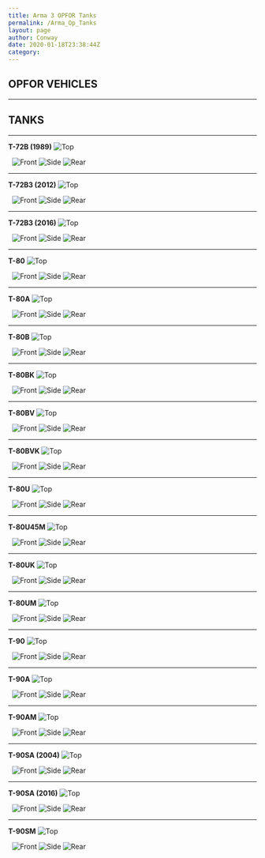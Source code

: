 ```yaml
---
title: Arma 3 OPFOR Tanks
permalink: /Arma_Op_Tanks
layout: page
author: Conway
date: 2020-01-18T23:38:44Z
category: 
---
```



## OPFOR VEHICLES


___


## TANKS


___


**T-72B (1989)**
![Top](https://i.imgur.com/CDiDQWB.png)

 
![Front](https://i.imgur.com/zHKWOO2.png)
![Side](https://i.imgur.com/DFsZOaf.png)
![Rear](https://i.imgur.com/ml3lGK8.png)




___


**T-72B3 (2012)**
![Top](https://i.imgur.com/aXQQ9Pl.png)

 
![Front](https://i.imgur.com/Zf3e7T6.png)
![Side](https://i.imgur.com/Zc0ODbs.png)
![Rear](https://i.imgur.com/yeQ2zYJ.png)




___


**T-72B3 (2016)**
![Top](https://i.imgur.com/umkm4ru.png)

 
![Front](https://i.imgur.com/LP37kiX.png)
![Side](https://i.imgur.com/JnypvSc.png)
![Rear](https://i.imgur.com/RQTuCUV.png)




___


**T-80**
![Top](https://i.imgur.com/QcwHaqg.png)

 
![Front](https://i.imgur.com/7VpLzv7.png)
![Side](https://i.imgur.com/RqhT0ay.png)
![Rear](https://i.imgur.com/TsizNRj.png)




___


**T-80A**
![Top](https://i.imgur.com/K6QLOFw.png)

 
![Front](https://i.imgur.com/cZKnocf.png)
![Side](https://i.imgur.com/EUiO6WE.png)
![Rear](https://i.imgur.com/8x9XDz1.png)




___


**T-80B**
![Top](https://i.imgur.com/UYnpvhK.png)

 
![Front](https://i.imgur.com/QhbpTjW.png)
![Side](https://i.imgur.com/6o4sevQ.png)
![Rear](https://i.imgur.com/6JrBJpv.png)




___


**T-80BK**
![Top](https://i.imgur.com/b5LKKk5.png)

 
![Front](https://i.imgur.com/WMmsPSm.png)
![Side](https://i.imgur.com/RLkdnA1.png)
![Rear](https://i.imgur.com/gOOybTw.png)




___


**T-80BV**
![Top](https://i.imgur.com/A1Aq14g.png)

 
![Front](https://i.imgur.com/ByZwMFk.png)
![Side](https://i.imgur.com/tFlxm1m.png)
![Rear](https://i.imgur.com/hZKgflW.png)

___


**T-80BVK**
![Top](https://i.imgur.com/gz4hQay.png)

 
![Front](https://i.imgur.com/uPxS1Vn.png)
![Side](https://i.imgur.com/dBRDZ3j.png)
![Rear](https://i.imgur.com/L3q1zb5.png)

___


**T-80U**
![Top](https://i.imgur.com/VpcmLUd.png)

 
![Front](https://i.imgur.com/lWp0DR6.png)
![Side](https://i.imgur.com/qpJhiRJ.png)
![Rear](https://i.imgur.com/yEusXzz.png)

___

**T-80U45M**
![Top](https://i.imgur.com/m7VDDVq.png)

 
![Front](https://i.imgur.com/WUwW9cn.png)
![Side](https://i.imgur.com/M031YHo.png)
![Rear](https://i.imgur.com/aMHlTqo.png)

___

**T-80UK**
![Top](https://i.imgur.com/aWEOZZC.png)

 
![Front](https://i.imgur.com/9GGEAh0.png)
![Side](https://i.imgur.com/4Yu1Xze.png)
![Rear](https://i.imgur.com/yxF35nD.png)

___

**T-80UM**
![Top](https://i.imgur.com/vuNDSgv.png)

 
![Front](https://i.imgur.com/eYfD2b5.png)
![Side](https://i.imgur.com/nEK92oq.png)
![Rear](https://i.imgur.com/85hzoO8.png)

___

**T-90**
![Top](https://i.imgur.com/IUEQ0AG.png)

 
![Front](https://i.imgur.com/waGJf3U.png)
![Side](https://i.imgur.com/ypzcv1A.png)
![Rear](https://i.imgur.com/jo0FNgQ.png)
___

**T-90A**
![Top](https://i.imgur.com/cCSXT7U.png)

 
![Front](https://i.imgur.com/jMFqFjZ.png)
![Side](https://i.imgur.com/VALcWOh.png)
![Rear](https://i.imgur.com/suQ2KR0.png)

___

**T-90AM**
![Top](https://i.imgur.com/WtO1MDf.png)

 
![Front](https://i.imgur.com/8Ja8Mc5.png)
![Side](https://i.imgur.com/xks1q9a.png)
![Rear](https://i.imgur.com/FAziOl9.png)

___

**T-90SA (2004)**
![Top](https://i.imgur.com/YMCvkSu.png)

 
![Front](https://i.imgur.com/VhTFEPp.png)
![Side](https://i.imgur.com/tf5ncpQ.png)
![Rear](https://i.imgur.com/ZeTdfwB.png)

___

**T-90SA (2016)**
![Top](https://i.imgur.com/baSgvn8.png)

 
![Front](https://i.imgur.com/ZmhjGdj.png)
![Side](https://i.imgur.com/aBh5ure.png)
![Rear](https://i.imgur.com/mLEQkGU.png)

___

**T-90SM**
![Top](https://i.imgur.com/q5Gq2Y6.png)

 
![Front](https://i.imgur.com/p7jvXw7.png)
![Side](https://i.imgur.com/aTDzfl2.png)
![Rear](https://i.imgur.com/v2To0sx.png)